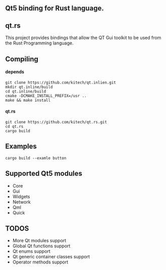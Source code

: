 ## Qt5 binding for Rust language.

## qt.rs
This project provides bindings that allow the QT Gui toolkit to be used from the Rust Programming language.

## Compiling

#### depends

    git clone https://github.com/kitech/qt.inlien.git
    mkdir qt.inline/build
    cd qt.inline/build
    cmake -DCMAKE_INSTALL_PREFIX=/usr ..
    make && make install

#### qt.rs

    git clone https://github.com/kitech/qt.rs.git
    cd qt.rs
    cargo build


## Examples

    cargo build --examle button

## Supported Qt5 modules

* Core
* Gui
* Widgets
* Network
* Qml
* Quick

## TODOS

* More Qt modules support
* Global Qt functions support
* Qt enums support
* Qt generic container classes support
* Operator methods support


